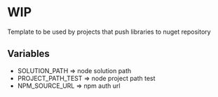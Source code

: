 # WIP
Template to be used by projects that push libraries to nuget repository
## Variables
- SOLUTION_PATH => node solution path
- PROJECT_PATH_TEST => node project path test
- NPM_SOURCE_URL => npm auth url
